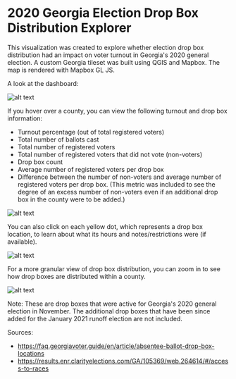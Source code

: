 # 2020 Georgia Election Drop Box Distribution Explorer
This visualization was created to explore whether election drop box distribution had an impact on voter turnout in Georgia's 2020 general election. A custom Georgia tileset was built using QGIS and Mapbox. The map is rendered with Mapbox GL JS.

A look at the dashboard:

![alt text](https://i.ibb.co/TK06pVT/ga-drop-box-preview.png)


If you hover over a county, you can view the following turnout and drop box information:
- Turnout percentage (out of total registered voters)
- Total number of ballots cast
- Total number of registered voters
- Total number of registered voters that did not vote (non-voters)
- Drop box count
- Average number of registered voters per drop box
- Difference between the number of non-voters and average number of registered voters per drop box. (This metric was included to see the degree of an excess number of non-voters even if an additional drop box in the county were to be added.)

![alt text](https://i.ibb.co/K2jsCwz/Screenshot-1.png)


You can also click on each yellow dot, which represents a drop box location, to learn about what its hours and notes/restrictions were (if available).

![alt text](https://i.ibb.co/Mg0Cckc/drop-box-preview.png)


For a more granular view of drop box distribution, you can zoom in to see how drop boxes are distributed within a county.

![alt text](https://i.ibb.co/1KSFgfS/Screenshot-2.png)


Note: These are drop boxes that were active for Georgia's 2020 general election in November. The additional drop boxes that have been since added for the January 2021 runoff election are not included.

Sources:
- https://faq.georgiavoter.guide/en/article/absentee-ballot-drop-box-locations
- https://results.enr.clarityelections.com/GA/105369/web.264614/#/access-to-races
